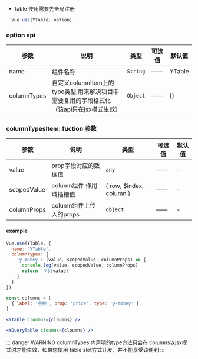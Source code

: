 * table 使用需要先全局注册

```js
  Vue.use(YTable, option)
```

### option api

| 参数 | 说明 | 类型       | 可选值      |  默认值  |
| ---- | ---- | --------- | ---------- | ------- |
| name | 	组件名称  | `String`  | —— | YTable | 
| columnTypes | 自定义columnItem上的type类型,用来解决项目中需要复用的字段格式化（该api只在jsx模式生效）  | `Object`  | —— | {} | 

### columnTypesItem: fuction 参数
| 参数 | 说明 | 类型       | 可选值      |  默认值  |
| ---- | ---- | --------- | ---------- | ------- |
| value | prop字段对应的数据值  | `any`  | —— | - | 
| scopedValue | column组件 作用域插槽值  | { row, $index, column }  | —— | - | 
| columnProps | column组件上传入的props   | `object`  | —— | - | 

#### example

```js
Vue.use(YTable, {
  name: 'YTable',
  columnTypes: {
    'y-money': (value, scopedValue, columnProps) => {
      console.log(value, scopedValue, columnProps)
      return `￥${value}`
    }
  }
})
```

```jsx
const columns = [
  { label: '金额', prop: 'price', type: 'y-money' }
]

<YTable cloumns={cloumns} />

<YQueryTable cloumns={cloumns} />
```

::: danger WARNING
columnTypes 内声明的type方法只会在 columns以jsx模式时才能生效，如果您使用 table slot方式开发，并不能享受该便利
:::